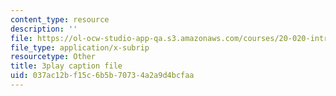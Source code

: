 ```yaml
---
content_type: resource
description: ''
file: https://ol-ocw-studio-app-qa.s3.amazonaws.com/courses/20-020-introduction-to-biological-engineering-design-spring-2009/037ac12bf15c6b5b70734a2a9d4bcfaa_bJFqcqQcybg.srt
file_type: application/x-subrip
resourcetype: Other
title: 3play caption file
uid: 037ac12b-f15c-6b5b-7073-4a2a9d4bcfaa
---
```


